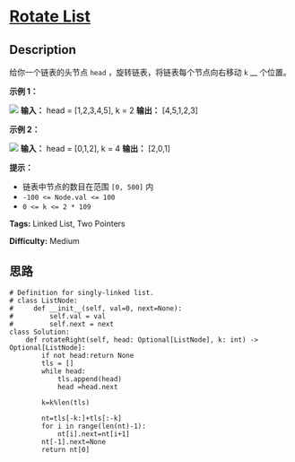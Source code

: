# [Rotate List][title]

## Description

给你一个链表的头节点 `head` ，旋转链表，将链表每个节点向右移动 `k` __ 个位置。

**示例 1：**

![](https://assets.leetcode.com/uploads/2020/11/13/rotate1.jpg)
            **输入：** head = [1,2,3,4,5], k = 2    **输出：** [4,5,1,2,3]    

**示例 2：**

![](https://assets.leetcode.com/uploads/2020/11/13/roate2.jpg)
            **输入：** head = [0,1,2], k = 4    **输出：** [2,0,1]    

**提示：**

  * 链表中节点的数目在范围 `[0, 500]` 内
  * `-100 <= Node.val <= 100`
  * `0 <= k <= 2 * 109`


**Tags:** Linked List, Two Pointers

**Difficulty:** Medium

## 思路

``` python3
# Definition for singly-linked list.
# class ListNode:
#     def __init__(self, val=0, next=None):
#         self.val = val
#         self.next = next
class Solution:
    def rotateRight(self, head: Optional[ListNode], k: int) -> Optional[ListNode]:
        if not head:return None
        tls = []
        while head:
            tls.append(head)
            head =head.next       
        
        k=k%len(tls)

        nt=tls[-k:]+tls[:-k]
        for i in range(len(nt)-1):
            nt[i].next=nt[i+1]
        nt[-1].next=None
        return nt[0]
```

[title]: https://leetcode-cn.com/problems/rotate-list
